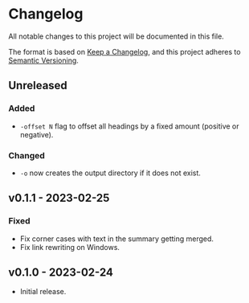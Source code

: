 # Changelog
All notable changes to this project will be documented in this file.

The format is based on [Keep a Changelog](https://keepachangelog.com/en/1.0.0/),
and this project adheres to [Semantic Versioning](https://semver.org/spec/v2.0.0.html).

## Unreleased
### Added
- `-offset N` flag to offset all headings by a fixed amount
  (positive or negative).

### Changed
- `-o` now creates the output directory if it does not exist.

## v0.1.1 - 2023-02-25
### Fixed
- Fix corner cases with text in the summary getting merged.
- Fix link rewriting on Windows.

## v0.1.0 - 2023-02-24

- Initial release.
